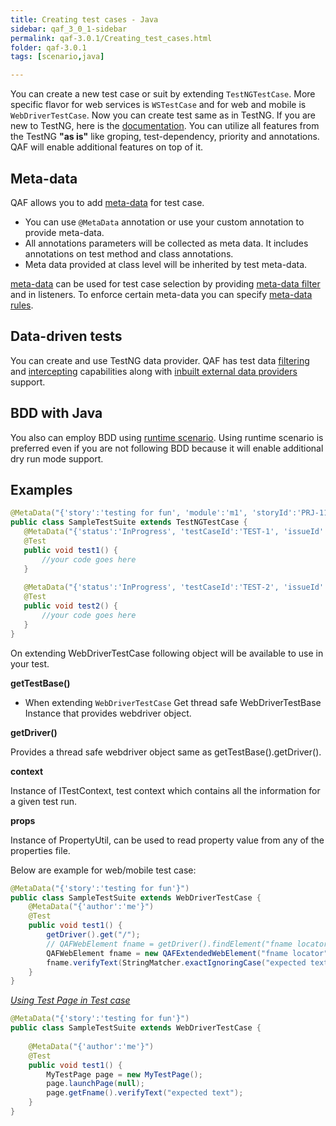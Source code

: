 ```yaml
---
title: Creating test cases - Java
sidebar: qaf_3_0_1-sidebar
permalink: qaf-3.0.1/Creating_test_cases.html
folder: qaf-3.0.1
tags: [scenario,java]

---
```



You can create a new test case or suit by extending `TestNGTestCase`. More specific flavor for web services is `WSTestCase` and for web and mobile is `WebDriverTestCase`. Now you can create test same as in TestNG. If you are new to TestNG, here is the [documentation](http://testng.org/doc/documentation-main.html). You can utilize all features from the TestNG <b>"as is"</b> like groping, test-dependency, priority and annotations. QAF will enable additional features on top of it.


## Meta-data
QAF allows you to add [meta-data](scenario-meta-data.html) for test case.
  - You can use `@MetaData` annotation or use your custom annotation to provide meta-data. 
  - All annotations parameters will be collected as meta data. It includes annotations on test method and class annotations. 
  - Meta data provided at class level will be inherited by test meta-data. 

[meta-data](scenario-meta-data.html) can be used for test case selection by providing [meta-data filter](scenario_metadatata_filter_include_exclude_prop.html) and in listeners. To enforce certain meta-data you can specify [meta-data rules](meta-data-rules.html).

## Data-driven tests
You can create and use TestNG data provider. QAF has test data [filtering](data_driven_filter.html) and [intercepting](javadoc/com/qmetry/qaf/automation/testng/dataprovider/QAFDataProviderIntercepter.html) capabilities along with [inbuilt external data providers](maketest_data_driven.html) support. 


## BDD with Java

You also can employ BDD using [runtime scenario](runtime_scenario.html). Using runtime scenario is preferred even if you are not following BDD because it will enable additional dry run mode support.
 
## Examples
 
 ```java
@MetaData("{'story':'testing for fun', 'module':'m1', 'storyId':'PRJ-111'}")
public class SampleTestSuite extends TestNGTestCase {
    @MetaData("{'status':'InProgress', 'testCaseId':'TEST-1', 'issueId':'PRJ-112'}")
    @Test
    public void test1() {
		//your code goes here
    }
    
    @MetaData("{'status':'InProgress', 'testCaseId':'TEST-2', 'issueId':'PRJ-113'}")
    @Test
    public void test2() {
		//your code goes here
    }
}
```

On extending WebDriverTestCase following object will be available to use in your test.

<b>getTestBase()</b>

 - When extending `WebDriverTestCase` Get thread safe WebDriverTestBase Instance that provides webdriver object.

<b>getDriver()</b>

Provides a thread safe webdriver object same as getTestBase().getDriver().

<b>context</b>

Instance of ITestContext, test context which contains all the information for a given test run.

<b>props</b>

Instance of PropertyUtil, can be used to read property value from any of the properties file.


Below are example for web/mobile test case:

```java
@MetaData("{'story':'testing for fun'}")
public class SampleTestSuite extends WebDriverTestCase {
    @MetaData("{'author':'me'}")
    @Test
    public void test1() {
        getDriver().get("/");
        // QAFWebElement fname = getDriver().findElement("fname locator");
        QAFWebElement fname = new QAFExtendedWebElement("fname locator");
        fname.verifyText(StringMatcher.exactIgnoringCase("expected text"));
    }
}
```

<i><u>Using Test Page in Test case</u></i>

```java
@MetaData("{'story':'testing for fun'}")
public class SampleTestSuite extends WebDriverTestCase {
    
    @MetaData("{'author':'me'}")
    @Test
    public void test1() {
        MyTestPage page = new MyTestPage();
        page.launchPage(null);
        page.getFname().verifyText("expected text");
    }
}
```
